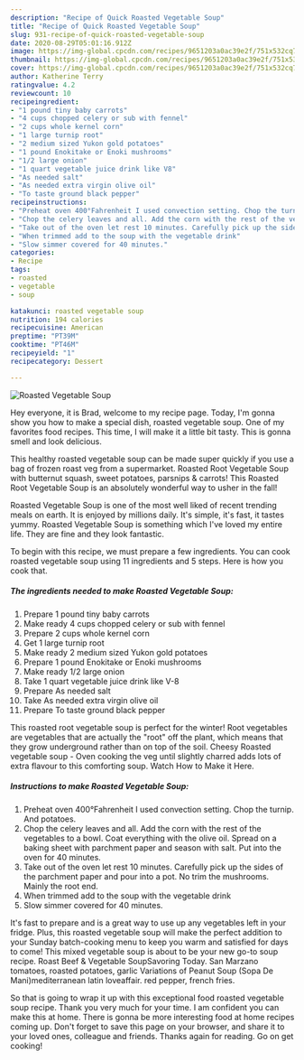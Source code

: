 ```yaml
---
description: "Recipe of Quick Roasted Vegetable Soup"
title: "Recipe of Quick Roasted Vegetable Soup"
slug: 931-recipe-of-quick-roasted-vegetable-soup
date: 2020-08-29T05:01:16.912Z
image: https://img-global.cpcdn.com/recipes/9651203a0ac39e2f/751x532cq70/roasted-vegetable-soup-recipe-main-photo.jpg
thumbnail: https://img-global.cpcdn.com/recipes/9651203a0ac39e2f/751x532cq70/roasted-vegetable-soup-recipe-main-photo.jpg
cover: https://img-global.cpcdn.com/recipes/9651203a0ac39e2f/751x532cq70/roasted-vegetable-soup-recipe-main-photo.jpg
author: Katherine Terry
ratingvalue: 4.2
reviewcount: 10
recipeingredient:
- "1 pound tiny baby carrots"
- "4 cups chopped celery or sub with fennel"
- "2 cups whole kernel corn"
- "1 large turnip root"
- "2 medium sized Yukon gold potatoes"
- "1 pound Enokitake or Enoki mushrooms"
- "1/2 large onion"
- "1 quart vegetable juice drink like V8"
- "As needed salt"
- "As needed extra virgin olive oil"
- "To taste ground black pepper"
recipeinstructions:
- "Preheat oven 400°Fahrenheit I used convection setting. Chop the turnip. And potatoes."
- "Chop the celery leaves and all. Add the corn with the rest of the vegetables to a bowl. Coat everything with the olive oil. Spread on a baking sheet with parchment paper and season with salt. Put into the oven for 40 minutes."
- "Take out of the oven let rest 10 minutes. Carefully pick up the sides of the parchment paper and pour into a pot. No trim the mushrooms. Mainly the root end."
- "When trimmed add to the soup with the vegetable drink"
- "Slow simmer covered for 40 minutes."
categories:
- Recipe
tags:
- roasted
- vegetable
- soup

katakunci: roasted vegetable soup 
nutrition: 194 calories
recipecuisine: American
preptime: "PT39M"
cooktime: "PT46M"
recipeyield: "1"
recipecategory: Dessert

---
```



![Roasted Vegetable Soup](https://img-global.cpcdn.com/recipes/9651203a0ac39e2f/751x532cq70/roasted-vegetable-soup-recipe-main-photo.jpg)

Hey everyone, it is Brad, welcome to my recipe page. Today, I'm gonna show you how to make a special dish, roasted vegetable soup. One of my favorites food recipes. This time, I will make it a little bit tasty. This is gonna smell and look delicious.

This healthy roasted vegetable soup can be made super quickly if you use a bag of frozen roast veg from a supermarket. Roasted Root Vegetable Soup with butternut squash, sweet potatoes, parsnips &amp; carrots! This Roasted Root Vegetable Soup is an absolutely wonderful way to usher in the fall!

Roasted Vegetable Soup is one of the most well liked of recent trending meals on earth. It is enjoyed by millions daily. It's simple, it's fast, it tastes yummy. Roasted Vegetable Soup is something which I've loved my entire life. They are fine and they look fantastic.


To begin with this recipe, we must prepare a few ingredients. You can cook roasted vegetable soup using 11 ingredients and 5 steps. Here is how you cook that.

<!--inarticleads1-->

##### The ingredients needed to make Roasted Vegetable Soup:

1. Prepare 1 pound tiny baby carrots
1. Make ready 4 cups chopped celery or sub with fennel
1. Prepare 2 cups whole kernel corn
1. Get 1 large turnip root
1. Make ready 2 medium sized Yukon gold potatoes
1. Prepare 1 pound Enokitake or Enoki mushrooms
1. Make ready 1/2 large onion
1. Take 1 quart vegetable juice drink like V-8
1. Prepare As needed salt
1. Take As needed extra virgin olive oil
1. Prepare To taste ground black pepper


This roasted root vegetable soup is perfect for the winter! Root vegetables are vegetables that are actually the &#34;root&#34; off the plant, which means that they grow underground rather than on top of the soil. Cheesy Roasted vegetable soup - Oven cooking the veg until slightly charred adds lots of extra flavour to this comforting soup. Watch How to Make it Here. 

<!--inarticleads2-->

##### Instructions to make Roasted Vegetable Soup:

1. Preheat oven 400°Fahrenheit I used convection setting. Chop the turnip. And potatoes.
1. Chop the celery leaves and all. Add the corn with the rest of the vegetables to a bowl. Coat everything with the olive oil. Spread on a baking sheet with parchment paper and season with salt. Put into the oven for 40 minutes.
1. Take out of the oven let rest 10 minutes. Carefully pick up the sides of the parchment paper and pour into a pot. No trim the mushrooms. Mainly the root end.
1. When trimmed add to the soup with the vegetable drink
1. Slow simmer covered for 40 minutes.


It&#39;s fast to prepare and is a great way to use up any vegetables left in your fridge. Plus, this roasted vegetable soup will make the perfect addition to your Sunday batch-cooking menu to keep you warm and satisfied for days to come! This mixed vegetable soup is about to be your new go-to soup recipe. Roast Beef &amp; Vegetable SoupSavoring Today. San Marzano tomatoes, roasted potatoes, garlic Variations of Peanut Soup (Sopa De Mani)mediterranean latin loveaffair. red pepper, french fries. 

So that is going to wrap it up with this exceptional food roasted vegetable soup recipe. Thank you very much for your time. I am confident you can make this at home. There is gonna be more interesting food at home recipes coming up. Don't forget to save this page on your browser, and share it to your loved ones, colleague and friends. Thanks again for reading. Go on get cooking!
